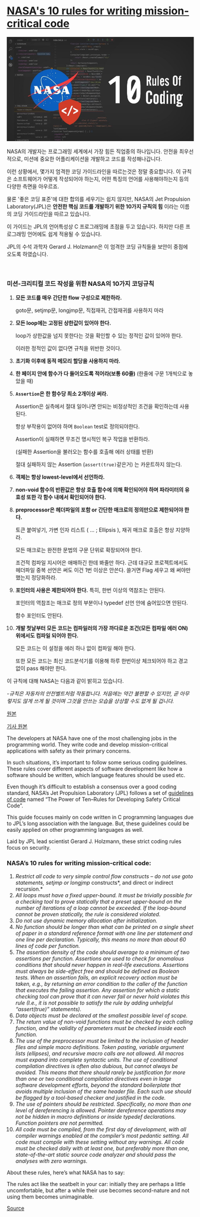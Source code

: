 # [NASA's 10 rules for writing mission-critical code](https://altbulletin.com/how-to-code-like-the-top-programmers-at-nasa-10-critical-rules/)
![image](image.jpg)



NASA의 개발자는 프로그래밍 세계에서 가장 힘든 직업중의 하나입니다. 안전을 최우선적으로, 미션에 중요한 어플리케이션을 개발하고 코드를 작성해나갑니다.

이런 상황에서, 몇가지 엄격한 코딩 가이드라인을 따르는것은 정말 중요합니다. 이 규칙은 소프트웨어가 어떻게 작성되어야 하는지, 어떤 특징의 언어를 사용해야하는지 등의 다양한 측면을 아우르죠.

물론 '좋은 코딩 표준'에 대한 합의를 세우기는 쉽지 않지만, NASA의 Jet Propulsion Laboratory(JPL)은 **안전한 핵심 코드를 개발하기 위한 10가지 규칙의 힘** 이라는 이름의 코딩 가이드라인을 따르고 있습니다.

이 가이드는 JPL의 언어특성상 C 프로그래밍에 초점을 두고 있습니다. 하지만 다른 프로그래밍 언어에도 쉽게 적용될 수 있습니다.

JPL의 수석 과학자 Gerard J. Holzmann은 이 엄격한 코딩 규칙들을 보안이 중점에 오도록 하였습니다.

　  

### 미션-크리티컬 코드 작성을 위한 NASA의 10가지 코딩규칙

1. **모든 코드를 매우 간단한 flow 구성으로 제한하라.**

   goto문, setjmp문, longjmp문, 직접재귀, 간접재귀를 사용하지 마라

2. **모든 loop에는 고정된 상한값이 있어야 한다.**

   loop가 상한값을 넘지 못한다는 것을 확인할 수 있는 정적인 값이 있어야 한다.

   이러한 정적인 값이 없다면 규칙을 위반한 것이다.

3. **초기화 이후에 동적 메모리 할당을 사용하지 마라.**

4. **한 페이지 안에 함수가 다 들어오도록 적어라(보통 60줄)** (한줄에 구문 1개씩으로 놓았을 때)

5. **`Assertion`은 한 함수당 최소 2개이상 써라.** 

   Assertion은 실측에서 절대 일어나면 안되는 비정상적인 조건을 확인하는데 사용된다.

   항상 부작용이 없어야 하며 `Boolean` test로 정의되야한다.

   Assertion이 실패하면 무조건 명시적인 복구 작업을 반환하라.

   (실패한 Assertion을 불러오는 함수를 호출해 에러 상태를 반환)

   절대 실패하지 않는 Assertion (`assert(true)`같은거) 는 카운트하지 않는다.

6. **객체는 항상 lowest-level에서 선언하라.**

7. **non-void 함수의 반환값은 항상 호출 함수에 의해 확인되어야 하며 파라미터의 유효성 또한 각 함수 내에서 확인되어야 한다.**

8. **preprocessor은 헤더파일의 포함 or 간단한 매크로의 정의만으로 제한되어야 한다.** 

   토큰 붙여넣기, 가변 인자 리스트 ( ... ; Ellipsis ),  재귀 매크로 호출은 항상 지양하라.

   모든 매크로는 완전한 문법의 구문 단위로 확장되어야 한다.

   조건적 컴파일 지시어은 애매하긴 한데 봐줄만 하다. 근데 대규모 프로젝트에서도 헤더파일 중복 선언은 써도 이건 1번 이상은 안쓴다. 쓸거면 Flag 세우고 왜 써야만 했는지 정당화하라.

9. **포인터의 사용은 제한되어야 한다.** 특히, 한번 이상의 역참조는 안된다.

   포인터의 역참조는 매크로 정의 부분이나 typedef 선언 안에 숨어있으면 안된다.

   함수 포인터도 안된다.

10. **개발 첫날부터 모든 코드는 컴파일러의 가장 까다로운 조건(모든 컴파일 에러 ON) 위에서도 컴파일 되어야 한다.**

    모든 코드는 이 설정을 에러 하나 없이 컴파일 해야 한다.

    또한 모든 코드는 최신 코드분석기를 이용해 하루 한번이상 체크되어야 하고 경고 없이 pass 해야만 한다.  

  
  
  

이 규칙에 대해 NASA는 다음과 같이 밝히고 있습니다.

*-규칙은 자동차의 안전벨트처럼 작동합니다. 처음에는 약간 불편할 수 있지만, 곧 아무렇지도 않게 쓰게 될 것이며 그것을 안쓰는 모습을 상상할 수도 없게 될 겁니다.*  

[원본](http://pixelscommander.com/wp-content/uploads/2014/12/P10.pdf)

[기사 원본](https://altbulletin.com/how-to-code-like-the-top-programmers-at-nasa-10-critical-rules/)



The developers  at NASA have one of the most challenging jobs in the programming world.  They write code and develop mission-critical applications with safety as  their primary concerns.

In such situations, it’s important to follow some serious coding  guidelines. These rules cover different aspects of software development  like how a software should be written, which language features should be  used etc.

Even though it’s difficult to establish a consensus over a good  coding standard, NASA’s Jet Propulsion Laboratory (JPL) follows a set  of [guidelines of code](http://pixelscommander.com/wp-content/uploads/2014/12/P10.pdf) named “The Power of Ten–Rules for Developing Safety Critical Code”.

This guide focuses mainly on code written in C programming languages  due to JPL’s long association with the language. But, these guidelines  could be easily applied on other programming languages as well.

Laid by JPL lead scientist Gerard J. Holzmann, these strict coding rules focus on security.



### NASA’s 10 rules for writing mission-critical code:

1. *Restrict all code to very simple control flow constructs – do not use goto statements, setjmp or longjmp* constructs*, and direct or indirect recursion.*
2. *All loops must have a fixed* *upper-bound. It must be  trivially possible for a checking tool to prove statically that a preset  upper-bound on the number of iterations of a loop cannot be exceeded.  If the loop-bound cannot be proven statically, the rule is considered  violated.*
3. *Do not use dynamic memory allocation after initialization.*
4. *No function should be longer than what can be printed on a  single sheet of paper in a standard reference format with one line per  statement and one line per declaration. Typically, this means no more  than about 60 lines of code per function.*
5. *The assertion density of the code should average to a minimum of  two assertions per function. Assertions are used to check for anomalous  conditions that should never happen in real-life executions. Assertions  must always be side-effect free and should be defined as Boolean tests.  When an assertion fails, an explicit recovery action must be taken,  e.g., by returning an error condition to the caller of the function that  executes the failing assertion. Any assertion for which a static  checking tool can prove that it can never fail or never hold violates  this rule (I.e., it is not possible to satisfy the rule by adding  unhelpful “assert(true)” statements).*
6. *Data objects must be declared at the smallest possible level of scope.*
7. *The return value of non-void functions must be checked by each  calling function, and the validity of parameters must be checked inside  each function.*
8. *The use of the preprocessor must be limited to the inclusion of  header files and simple macro definitions. Token pasting, variable  argument lists (ellipses), and recursive macro calls are not allowed.  All macros must expand into complete syntactic units. The use of  conditional compilation directives is often also dubious, but cannot  always be avoided. This means that there should rarely be justification  for more than one or two conditional compilation directives even in  large software development efforts, beyond the standard boilerplate that  avoids multiple inclusion of the same header file. Each such use should  be flagged by a tool-based checker and justified in the code.*
9. *The use of pointers should be restricted. Specifically, no more  than one level of dereferencing is allowed. Pointer dereference  operations may not be hidden in macro definitions or inside typedef  declarations. Function pointers are not permitted.*
10. *All code must be compiled, from the first day of development,  with all compiler warnings enabled at the compiler’s most pedantic  setting. All code must compile with these setting without any warnings.  All code must be checked daily with at least one, but preferably more  than one, state-of-the-art static source code analyzer and should pass  the analyses with zero warnings.*

About these rules, here’s what NASA has to say:

The rules act like the seatbelt  in your car: initially they are perhaps a little uncomfortable, but  after a while their use becomes second-nature and not using them becomes  unimaginable.

[Source](http://pixelscommander.com/wp-content/uploads/2014/12/P10.pdf)
